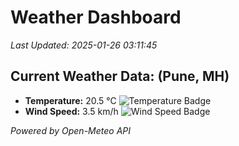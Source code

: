
# Weather Dashboard

_Last Updated: 2025-01-26 03:11:45_

## Current Weather Data: (Pune, MH)
- **Temperature:** 20.5 °C ![Temperature Badge](https://img.shields.io/badge/Temperature-Medium%20Temp-green)
- **Wind Speed:** 3.5 km/h ![Wind Speed Badge](https://img.shields.io/badge/Wind%20Speed-Low%20Wind-blue)

*Powered by Open-Meteo API*
